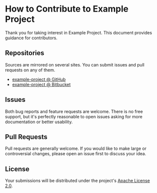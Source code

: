 <!--
This is an example CONTRIBUTING.md file.
It is referenced from guidelines/README.md.
-->

# How to Contribute to Example Project

Thank you for taking interest in Example Project. This document provides guidance for contributors.

## Repositories

Sources are mirrored on several sites. You can submit issues and pull requests on any of them.

- [example-project @ GitHub](https://github.com/robertvazan/example-project)
- [example-project @ Bitbucket](https://bitbucket.org/robertvazan/example-project)

## Issues

Both bug reports and feature requests are welcome. There is no free support, but it's perfectly reasonable to open issues asking for more documentation or better usability.

## Pull Requests

Pull requests are generally welcome. If you would like to make large or controversial changes, please open an issue first to discuss your idea.

## License

Your submissions will be distributed under the project's [Apache License 2.0](LICENSE).
